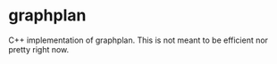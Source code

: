 graphplan
=========

C++ implementation of graphplan. This is not meant to be efficient nor pretty right now.
